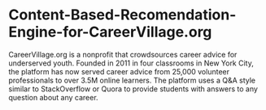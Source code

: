 # Content-Based-Recomendation-Engine-for-CareerVillage.org
CareerVillage.org is a nonprofit that crowdsources career advice for underserved youth. Founded in 2011 in four classrooms in New York City, the platform has now served career advice from 25,000 volunteer professionals to over 3.5M online learners. The platform uses a Q&amp;A style similar to StackOverflow or Quora to provide students with answers to any question about any career.
